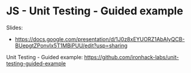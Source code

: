 

# JS - Unit Testing - Guided example


<!--- 

- Status: highlighted

- Time: 1.5h (intro + setup + pass tests sum)
  - The rest (substract, divide, write tests) can stay as an optional bonus exercise.


DO AS SELF_GUIDED
DO AS SELF_GUIDED
DO AS SELF_GUIDED


-->


Slides: 
- https://docs.google.com/presentation/d/1J0z8xEYUORZ1AbAlyQCB-BUepgtZPonvIx5T1MBiPUU/edit?usp=sharing



Unit Testing - Guided example:
https://github.com/ironhack-labs/unit-testing-guided-example


